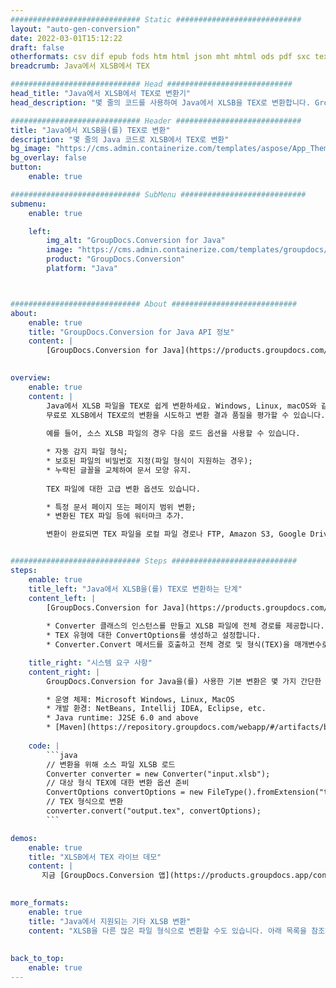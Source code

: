 ```yaml
---
############################# Static ############################
layout: "auto-gen-conversion"
date: 2022-03-01T15:12:22
draft: false
otherformats: csv dif epub fods htm html json mht mhtml ods pdf sxc tex tsv xlam xls xlsb xlsm xlsx xlt xltm xltx xml xps
breadcrumb: Java에서 XLSB에서 TEX

############################# Head ############################
head_title: "Java에서 XLSB에서 TEX로 변환기"
head_description: "몇 줄의 코드를 사용하여 Java에서 XLSB을 TEX로 변환합니다. GroupDocs 문서 변환 API를 사용하여 160개 이상의 파일 형식을 변환합니다."

############################# Header ############################
title: "Java에서 XLSB을(를) TEX로 변환"
description: "몇 줄의 Java 코드로 XLSB에서 TEX로 변환"
bg_image: "https://cms.admin.containerize.com/templates/aspose/App_Themes/V3/images/bg/header1.png"
bg_overlay: false
button:
    enable: true

############################# SubMenu ############################
submenu:
    enable: true

    left:
        img_alt: "GroupDocs.Conversion for Java"
        image: "https://cms.admin.containerize.com/templates/groupdocs/images/product-logos/90x90-noborder/groupdocs-conversion-java.png"
        product: "GroupDocs.Conversion"
        platform: "Java"



############################# About ############################
about:
    enable: true
    title: "GroupDocs.Conversion for Java API 정보"
    content: |
        [GroupDocs.Conversion for Java](https://products.groupdocs.com/conversion/java/)은(는) Microsoft Word, Excel, PowerPoint, PDF, Visio 및 기타 형식을 변환하는 데 사용할 수 있습니다. GroupDocs.Conversion은 고성능이 요구되는 백엔드 및 내부 시스템에 적합한 독립 실행형 API입니다. Microsoft 또는 Open Office와 같은 소프트웨어에 의존하지 않습니다.
    

overview:
    enable: true
    content: |
        Java에서 XLSB 파일을 TEX로 쉽게 변환하세요. Windows, Linux, macOS와 같이 선택한 플랫폼에서 몇 개의 Java 코드 줄만 사용할 수 있습니다.
        무료로 XLSB에서 TEX로의 변환을 시도하고 변환 결과 품질을 평가할 수 있습니다. 간단한 파일 변환 시나리오와 함께 소스 XLSB 파일을 로드하고 출력 TEX 결과를 저장하기 위한 고급 옵션을 시도할 수 있습니다. 
        
        예를 들어, 소스 XLSB 파일의 경우 다음 로드 옵션을 사용할 수 있습니다.

        * 자동 감지 파일 형식;
        * 보호된 파일의 비밀번호 지정(파일 형식이 지원하는 경우);
        * 누락된 글꼴을 교체하여 문서 모양 유지.
        
        TEX 파일에 대한 고급 변환 옵션도 있습니다.

        * 특정 문서 페이지 또는 페이지 범위 변환;
        * 변환된 TEX 파일 등에 워터마크 추가.

        변환이 완료되면 TEX 파일을 로컬 파일 경로나 FTP, Amazon S3, Google Drive, Dropbox 등과 같은 타사 저장소에 저장할 수 있습니다. 참고 - XLSB을(를) TEX MS Office, Open Office, Adobe Acrobat Reader 등과 같은 추가 소프트웨어를 설치할 필요가 없습니다.


############################# Steps ############################
steps:
    enable: true
    title_left: "Java에서 XLSB을(를) TEX로 변환하는 단계"
    content_left: |
        [GroupDocs.Conversion for Java](https://products.groupdocs.com/conversion/java/)을 사용하면 몇 줄의 코드로 개발자가 XLSB 파일을 TEX로 쉽게 변환할 수 있습니다.
        
        * Converter 클래스의 인스턴스를 만들고 XLSB 파일에 전체 경로를 제공합니다.
        * TEX 유형에 대한 ConvertOptions를 생성하고 설정합니다.
        * Converter.Convert 메서드를 호출하고 전체 경로 및 형식(TEX)을 매개변수로 전달합니다.

    title_right: "시스템 요구 사항"
    content_right: |
        GroupDocs.Conversion for Java을(를) 사용한 기본 변환은 몇 가지 간단한 단계로 수행할 수 있습니다. 당사의 API는 모든 주요 플랫폼 및 운영 체제에서 지원됩니다. 아래 코드를 실행하기 전에 시스템에 다음 전제 조건이 설치되어 있는지 확인하십시오.

        * 운영 체제: Microsoft Windows, Linux, MacOS
        * 개발 환경: NetBeans, Intellij IDEA, Eclipse, etc.
        * Java runtime: J2SE 6.0 and above
        * [Maven](https://repository.groupdocs.com/webapp/#/artifacts/browse/tree/General/repo/com/groupdocs/groupdocs-conversion)에서 최신 GroupDocs.Conversion for Java 가져오기
         
    code: |
        ```java    
        // 변환을 위해 소스 파일 XLSB 로드
        Converter converter = new Converter("input.xlsb");
        // 대상 형식 TEX에 대한 변환 옵션 준비
        ConvertOptions convertOptions = new FileType().fromExtension("tex").getConvertOptions();
        // TEX 형식으로 변환
        converter.convert("output.tex", convertOptions);
        ```

demos:
    enable: true
    title: "XLSB에서 TEX 라이브 데모"
    content: |
       지금 [GroupDocs.Conversion 앱](https://products.groupdocs.app/conversion/family) 웹사이트를 방문하여 XLSB을(를) TEX로 변환하세요. 온라인 데모에는 다음과 같은 장점이 있습니다.
          

more_formats:
    enable: true
    title: "Java에서 지원되는 기타 XLSB 변환"
    content: "XLSB을 다른 많은 파일 형식으로 변환할 수도 있습니다. 아래 목록을 참조하십시오."
       
       
back_to_top:
    enable: true
---
```

